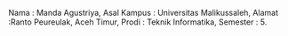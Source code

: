 Nama : Manda Agustriya,
Asal Kampus : Universitas Malikussaleh,
Alamat :Ranto Peureulak, Aceh Timur,
Prodi : Teknik Informatika,
Semester : 5.
